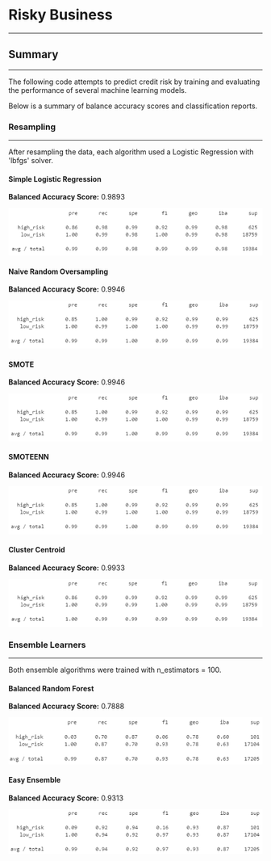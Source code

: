 # Risky Business
---
## Summary
---
The following code attempts to predict credit risk by training and evaluating the performance of several machine learning models.

Below is a summary of balance accuracy scores and classification reports.

### Resampling
---
After resampling the data, each algorithm used a Logistic Regression with 'lbfgs' solver.
#### Simple Logistic Regression
**Balanced Accuracy Score:** 0.9893  

![](Resources/simple_log_reg.png)

#### Naive Random Oversampling
**Balanced Accuracy Score:** 0.9946  

![](Resources/random_over_sampler.png)

#### SMOTE
**Balanced Accuracy Score:** 0.9946  

![](Resources/random_over_sampler.png)

#### SMOTEENN
**Balanced Accuracy Score:** 0.9946  

![](Resources/random_over_sampler.png)

#### Cluster Centroid
**Balanced Accuracy Score:** 0.9933  

![](Resources/cluster_centroids.png)

### Ensemble Learners
---
Both ensemble algorithms were trained with n_estimators = 100.
#### Balanced Random Forest
**Balanced Accuracy Score:** 0.7888  

![](Resources/balanced_rf.png)

#### Easy Ensemble
**Balanced Accuracy Score:** 0.9313  

![](Resources/easy_ensemble.png)